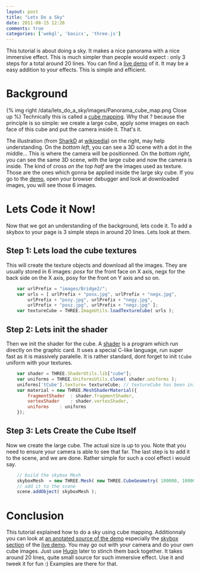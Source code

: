 ```yaml
---
layout: post
title: "Lets Do a Sky"
date: 2011-08-15 12:26
comments: true
categories: ['webgl', 'basics', 'three.js']
---
```


This tutorial is about doing a sky. It makes a nice panorama with a nice immersive effect.
This is much simpler than people would expect : only 3 steps for a total around 20 lines.
You can find a [live demo](/data/lets_do_a_sky/lets_do_a_sky.html) of it. It may be a
easy addition to your effects. This is simple and efficient.

# Background

{% img right /data/lets_do_a_sky/images/Panorama_cube_map.png Close up %}
Technically this is called a [cube mapping](http://en.wikipedia.org/wiki/Cube_mapping).
Why that ? because the principle is so simple: we create a large cube, apply some images
on each face of this cube and put the camera inside it. That's it.

The illustration (from [SharkD](http://en.wikipedia.org/wiki/User:SharkD/Images) at [wikipedia](http://en.wikipedia.org/wiki/File:Panorama_cube_map.png))
on the right, may help understanding.
On the *bottom left*, you can see a 3D scene with a dot in the middle... This is
where the camera will be positionned.
On the *bottom right*, you can see the same 3D scene, with the large cube and now the
camera is inside.
The kind of cross *on the top half* are the images used as texture.
Those are the ones which gonna be applied inside the large sky cube. If you go to
the [demo](/data/lets_do_a_sky/lets_do_a_sky.html),
open your browser debugger and look at downloaded images, you will see those 6 images.

<!-- more -->

# Lets Code it Now!

Now that we got an understanding of the background, lets code it. To add a skybox
to your page is 3 simple steps in around 20 lines. Lets look at them.

## Step 1: Lets load the cube textures

This will create the texture objects and download all the images. They are usually stored
in 6 images: *posx* for the front face on X axis, negx for the back side on the X axis, posy
for the front on Y axis and so on. 

``` javascript
    var urlPrefix = "images/Bridge2/";
    var urls = [ urlPrefix + "posx.jpg", urlPrefix + "negx.jpg",
        urlPrefix + "posy.jpg", urlPrefix + "negy.jpg",
        urlPrefix + "posz.jpg", urlPrefix + "negz.jpg" ];
    var textureCube = THREE.ImageUtils.loadTextureCube( urls );
```

## Step 2: Lets init the shader

Then we init the shader for the cube.
A [shader](http://en.wikipedia.org/wiki/Shader) is a program which run
directly on the graphic card. It uses a special C-like language, run
super fast as it is massively paralelle.
It is rather standard, dont forget to init ```tCube``` uniform
with your textures.

``` javascript
    var shader = THREE.ShaderUtils.lib["cube"];
    var uniforms = THREE.UniformsUtils.clone( shader.uniforms );
    uniforms['tCube'].texture= textureCube;	// textureCube has been init before
    var material = new THREE.MeshShaderMaterial({
        fragmentShader	: shader.fragmentShader,
        vertexShader	: shader.vertexShader,
        uniforms	: uniforms
    });
```

## Step 3: Lets Create the Cube Itself

Now we create the large cube. The actual size is up to you. Note that you need to ensure
your camera is able to see that far. 
The last step is to add it to the scene, and we are done. Rather simple for such a cool effect i would say.

``` javascript
    // build the skybox Mesh 
    skyboxMesh	= new THREE.Mesh( new THREE.CubeGeometry( 100000, 100000, 100000, 1, 1, 1, null, true ), material );
    // add it to the scene
    scene.addObject( skyboxMesh );
```

# Conclusion

This tutorial explained how to do a sky using cube mapping. Additionnaly you can look at [an anotated source of the demo](/data/lets_do_a_sky/docs/lets_do_a_sky.html)
especially the [skybox section](/data/lets_do_a_sky/docs/lets_do_a_sky.html#section-10)
of the [live demo](/data/lets_do_a_sky/lets_do_a_sky.html). You may go out with your camera and
do your own cube images. Just use [Hugin](http://hugin.sourceforge.net/) later to stinch them back together.
It takes around 20 lines, quite small source for such
immersive effect. Use it and tweek it for fun :) Examples are there for that.
